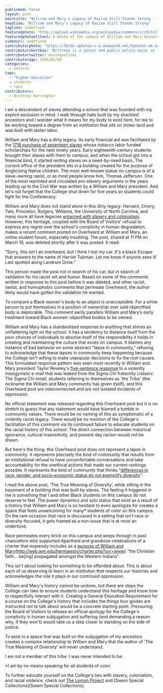 ```yaml
---
published: false
layout: post
maintitle: "William and Mary's Legacy of Racism Still Stands Strong - {Young}ist"
headline: "William and Mary's Legacy of Racism Still Stands Strong"
tagline: undefined
featuredphoto: "http://upload.wikimedia.org/wikipedia/commons/c/c9/College_of_William_and_Mary_Wren1_Williamsburg.jpg"
featuredphotoalttext: A photo of the campus of William and Mary University.
videourl: undefined
contributorphoto: "https://fbcdn-sphotos-c-a.akamaihd.net/hphotos-ak-ash3/t1.0-9/1234769_10203330660049879_190417952_n.jpg"
contributorshortbio: "Brittney is a junior and public policy major at the College of William and Mary. She likes black coffee, cats, and smashing the white supremacist patriarchy."
contributortwitter: musingsofzami
contributorage: 1993/02/06
categories: 
  - editors
tags: 
  - "higher-education"
  - students
  - race
contributors: 
  - Brittney Harrington
---
```


I am a descendent of slaves attending a school that was founded with my explicit exclusion in mind. I walk through halls built by my shackled ancestors and I wonder what it means for my body to exist here, for me to be working toward a degree from an institution that sits on stolen land and was built with stolen labor.

William and Mary has a dirty legacy. Its early financial aid was facilitated by the [1718 purchase of seventeen slaves](http://www.wm.edu/sites/lemonproject/researchandresources/historicaltimeline/index.php) whose tobacco labor funded scholarships for the next ninety years. Early eighteenth-century students brought their slaves with them to campus, and when the school got into a financial bind, it started renting slaves on a need-by-need basis. The current office of the president sits in a building created for the purpose of Anglicizing Native children. The most well-known statue on campus is of a slave-owning rapist, or as most people know him, Thomas Jefferson. One of the most reprinted and circulated pro-slavery arguments in the years leading up to the Civil War was written by a William and Mary president. And let's not forget that the College shut down for five years so students could fight for the Confederacy.

William and Mary does not stand alone in this dirty legacy. Harvard, Emory, Yale, Princeton, Rutgers, Williams, the University of North Carolina, and many more all have legacies [entwined with slavery and colonialism](http://www.democracynow.org/2013/10/30/shackles_and_ivy_the_secret_history). However, this heritage, coupled with the Board of Visitors' refusal to express any regret over the school's complicity in human degradation, makes a recent comment posted on Overheard at William and Mary, an online student forum, especially troubling. The post, shared at 11 PM on March 19, was deleted shortly after it was posted. It read:

"Sorry, this isn't an overheard, but I think I lost my car. It's a black Escape that answers to the name of Harriet Tubman. Let me know if anyone sees it! Last spotted along Landrum Drive."

This person made the post not in search of his car, but in search of validation for his racist wit and humor. Based on some of the comments written in response to this post before it was deleted, and other racist, sexist, and homophobic comments that permeate Overheard, the author likely would have gotten the validation he wanted.

To compare a Black woman's body to an object is unacceptable. For a white person to put themselves in a position of ownership over said objectified body is deplorable. This comment eerily parallels William and Mary’s early treatment toward Black women: objectified bodies to be owned. 

William and Mary has a standardized response to anything that shines an unflattering light on the school. It has a tendency to distance itself from the poor choices of individuals to absolve itself of the responsibility it holds in creating and maintaining the culture that exists on campus. It blames any instance of bad behavior on some abstract "lapse in community," refusing to acknowledge that these lapses in community keep happening because the College isn't willing to make unpopular decisions to fix the root causes. This formulated response pattern was seen most recently in William and Mary president Taylor Reveley's [five-sentence response](http://www.wm.edu/news/announcements/2014/president-reveley-statement%20on%20derogatory%20email.php) to a violently misogynistic e-mail that was leaked from the Sigma Chi fraternity Listserv. The Sigma Chi email, students referring to themselves as 'the Tribe' (the nickname the William and Mary community has given itself), and this Overheard post are interconnected and are not isolated incidents of oppression.

No official statement was released regarding this Overheard post but it is no stretch to guess that any statement would have blamed a tumble in community values. There would be no naming of this as symptomatic of a violently racist legacy. There would be no mention of the College's facilitation of this comment via its continued failure to educate students on the racial history of this school. The direct connection between historical ignorance, cultural insensitivity, and present day racism would not be drawn. 

But here's the thing: this Overheard post does not represent a lapse in community. It represents precisely the kind of community that results from an institutional refusal to have uncomfortable conversations and take accountability for the unethical actions that made our current rankings possible. It represents the kind of community that thinks "[differences in race, gender, and socio-economic status do not exemplify diversity](http://flathatnews.com/2014/03/31/diversity-in-college/)".

I read the above post, ‘The True Meaning of Diversity’, while sitting in the basement of a building that was built by slaves. The feeling it triggered in me is something that I and other Black students on this campus do not deserve to feel. The power dynamics and solo status that exist as a result of a history that William and Mary is so hesitant to even apologize for creates a space that feels unwelcoming for many* students of color on this campus. On the rare occasion that race is discussed in a setting that isn't race or diversity-focused, it gets framed as a non-issue that is at most an undertone.

Race permeates every brick on this campus and seeps through in past chancellors who supported Apartheid and grandiose celebrations of a charter that expressly includes as a [purpose of William and Mary](http://web.wm.edu/hermajesty/charter.php?svr=www)(http://web.wm.edu/hermajesty/charter.php?svr=www) "the Christian faith… be[ing] propagated amongst the Western Indians".

This isn't about looking for something to be offended about. This is about each of us deserving to learn in an institution that respects our histories and acknowledges the role it plays in our continued oppression.

William and Mary's history cannot be undone, but there are steps the College can take to ensure students understand this heritage and know how to respectfully interact with it. Creating a General Education Requirement for a course on the College's history that includes the things tour guides are instructed not to talk about would be a concrete starting point. Pressuring the Board of Visitors to release an official apology for the College's complicity in human subjugation and suffering (and demanding a reason why, if they won't) would take us a step closer to standing on the side of justice.

To exist in a space that was built on the subjugation of my ancestors creates a complex relationship to William and Mary that the author of ‘The True Meaning of Diversity’ will never understand.

I am not a member of this tribe. I was never intended to be.


*I am by no means speaking for all students of color.

To further educate yourself on the College's ties with slavery, colonialism, and racial violence, check out [The Lemon Project](http://www.wm.edu/sites/lemonproject/?svr=web) and [Swem Special Collections](Swem Special Collections).